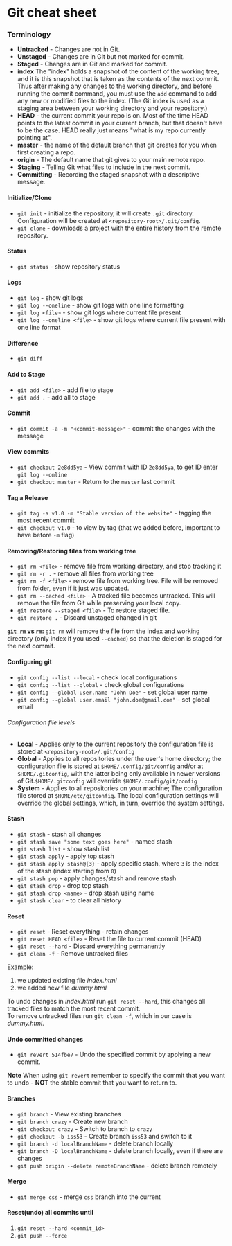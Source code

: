 # Git cheat sheet

### Terminology
  * **Untracked** - Changes are not in Git.
  * **Unstaged** - Changes are in Git but not marked for commit.
  * **Staged** - Changes are in Git and marked for commit.
  * **index** The "index" holds a snapshot of the content of the working tree, and it is this snapshot that is taken as the contents of the next commit.
    Thus after making any changes to the working directory, and before running the commit command, you must use the `add` command to add any new or modified files to the index.
    (The Git index is used as a staging area between your working directory and your repository.)
  * **HEAD** - the current commit your repo is on. Most of the time HEAD points to the latest commit in your current branch, but that doesn't have to be the case.
    HEAD really just means "what is my repo currently pointing at".
  * **master** - the name of the default branch that git creates for you when first creating a repo. 
  * **origin** - The default name that git gives to your main remote repo. 
  * **Staging** - Telling Git what files to include in the next commit.
  * **Committing** - Recording the staged snapshot with a descriptive message.

#### Initialize/Clone
  * `git init` - initialize the repository, it will create `.git` directory. Configuration will be created at `<repository-root>/.git/config`.
  * `git clone` - downloads a project with the entire history from the remote repository.

#### Status
  * `git status` - show repository status

#### Logs
  * `git log` - show git logs
  * `git log --oneline` - show git logs with one line formatting 
  * `git log <file>` - show git logs where current file present
  * `git log --oneline <file>` - show git logs where current file present with one line format

#### Difference
  * `git diff`

#### Add to Stage
  * `git add <file>` - add file to stage
  * `git add .` - add all to stage

#### Commit
  * `git commit -a -m "<commit-message>"` - commit the changes with the message

#### View commits
  * `git checkout 2e8dd5ya` - View commit with ID `2e8dd5ya`, to get ID enter `git log --online`
  * `git checkout master` - Return to the `master` last commit

#### Tag a Release
  * `git tag -a v1.0 -m "Stable version of the website"` - tagging the most recent commit
  * `git checkout v1.0` - to view by tag (that we added before, important to have before `-m` flag)

#### Removing/Restoring files from working tree
  * `git rm <file>` - remove file from working directory, and stop tracking it
  * `git rm -r .` - remove all files from working tree
  * `git rm -f <file>` - remove file from working tree. File will be removed from folder, even if it just was updated.
  * `git rm --cached <file>` - A tracked file becomes untracked. This will remove the file from Git while preserving your local copy.
  * `git restore --staged <file>` - To restore staged file.
  * `git restore .` - Discard unstaged changed in git

<ins>**`git rm` vs `rm`:**</ins> `git rm` will remove the file from the index and working directory (only index if you used `--cached`) so that the deletion is staged for the next commit.

#### Configuring git
  * `git config --list --local` - check local configurations
  * `git config --list --global` - check global configurations
  * `git config --global user.name "John Doe"` - set global user name
  * `git config --global user.email "john.doe@gmail.com"` - set global email

###### Configuration file levels 
  * **Local** - Applies only to the current repository the configuration file is stored at `<repository-root>/.git/config`
  * **Global** - Applies to all repositories under the user's home directory; the configuration file is stored at `$HOME/.config/git/config` and/or at `$HOME/.gitconfig`, with the latter being only available in newer versions of Git.`$HOME/.gitconfig` will override `$HOME/.config/git/config`
  * **System** - Applies to all repositories on your machine; The configuration file stored at `$HOME/etc/gitconfig`. The local configuration settings will override the global settings, which, in turn, override the system settings.

#### Stash
  * `git stash` - stash all changes
  * `git stash save "some text goes here"` - named stash
  * `git stash list` - show stash list
  * `git stash apply` - apply top stash
  * `git stash apply stash@{3}` - apply specific stash, where `3` is the index of the stash (index starting from `0`)
  * `git stash pop` - apply changes/stash and remove stash
  * `git stash drop` - drop top stash
  * `git stash drop <name>` - drop stash using name
  * `git stash clear` - to clear all history

#### Reset
  * `git reset` - Reset everything - retain changes
  * `git reset HEAD <file>` - Reset the file to current commit (HEAD)
  * `git reset --hard` - Discard everything permanently
  * `git clean -f` - Remove untracked files

Example: 
1. we updated existing file _index.html_
2. we added new file _dummy.html_

To undo changes in _index.html_ run `git reset --hard`, this changes all tracked files to match the most recent commit. \
To remove untracked files run `git clean -f`, which in our case is _dummy.html_.
 
#### Undo committed changes
  * `git revert 514fbe7` - Undo the specified commit by applying a new commit.

**Note** When using `git revert` remember to specify the commit that you want to undo - **NOT** the stable commit that you want to return to.

#### Branches
  * `git branch` - View existing branches
  * `git branch crazy` - Create new branch
  * `git checkout crazy` - Switch to branch to `crazy`
  * `git checkout -b iss53` - Create branch `iss53` and switch to it
  * `git branch -d localBranchName` - delete branch locally
  * `git branch -D localBranchName` - delete branch locally, even if there are changes
  * `git push origin --delete remoteBranchName` - delete branch remotely

#### Merge
  * `git merge css` - merge `css` branch into the current

#### Reset(undo) all commits until 
1. `git reset --hard <commit_id>`
2. `git push --force`
